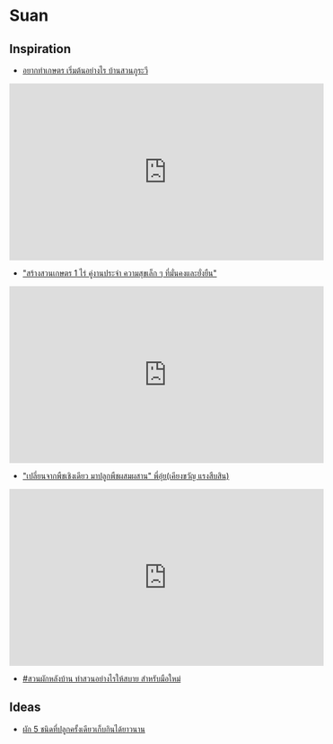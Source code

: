 # Suan

## Inspiration

- [อยากทำเกษตร เริ่มต้นอย่างไร บ้านสวนภูระวี](https://youtu.be/2CjE6RWrB5I)

<iframe width="560" height="315" src="https://www.youtube.com/embed/2CjE6RWrB5I" frameborder="0" allow="accelerometer; autoplay; encrypted-media; gyroscope; picture-in-picture" allowfullscreen></iframe>

- ["สร้างสวนเกษตร 1 ไร่ คู่งานประจำ ความสุขเล็ก ๆ ที่มั่นคงและยั่งยืน"](https://youtu.be/T48tzWp9IkQ)

<iframe width="560" height="315" src="https://www.youtube.com/embed/T48tzWp9IkQ" frameborder="0" allow="accelerometer; autoplay; encrypted-media; gyroscope; picture-in-picture" allowfullscreen></iframe>

- ["เปลี่ยนจากพืชเชิงเดียว มาปลูกพืชผสมผสาน" พี่อุ๋ย(เคียงขวัญ แรงสืบสิน)](https://youtu.be/uUvoHaYoM2c)

<iframe width="560" height="315" src="https://www.youtube.com/embed/uUvoHaYoM2c" frameborder="0" allow="accelerometer; autoplay; encrypted-media; gyroscope; picture-in-picture" allowfullscreen></iframe>

- [#สวนผักหลังบ้าน ทำสวนอย่างไรให้สบาย สำหรับมือใหม่](https://youtu.be/WuC4CK8yJlQ)

## Ideas

- [ผัก 5 ชนิดที่ปลูกครั้งเดียวเก็บกินได้ยาวนาน](https://youtu.be/xkdqTAEFwC0)
